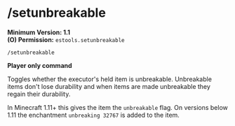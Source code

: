 # /setunbreakable

**Minimum Version: 1.1**  
**(O) Permission:** `estools.setunbreakable`  
```
/setunbreakable
```
**Player only command**

Toggles whether the executor's held item is unbreakable.
Unbreakable items don't lose durability and when items are made unbreakable they regain their
durability.

In Minecraft 1.11+ this gives the item the `unbreakable` flag. On versions below 1.11
the enchantment `unbreaking 32767` is added to the item.
